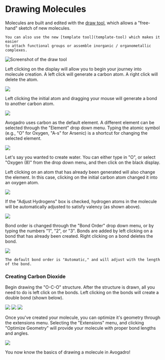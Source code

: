 # Drawing Molecules

Molecules are built and edited with the [draw tool](draw-tool), which allows a "free-hand" sketch of new molecules.

```{tip} **New in 2.0**
You can also use the new [template tool](template-tool) which makes it easier
to attach functional groups or assemble inorganic / organometallic complexes.
```

![Screenshot of the draw tool](../../_static/draw-tool.png)

Left clicking on the display will allow you to begin your journey into molecule creation. A left click will generate a carbon atom. A right click will delete the atom.

![](../../_static/first-carbon.png)

Left clicking the initial atom and dragging your mouse will generate a bond to another carbon atom.

![](../../_static/drag-to-build.png)

Avogadro uses carbon as the default element. A different element can be selected through the "Element" drop down menu. Typing the atomic symbol (e.g., "O" for Oxygen, "A-s" for Arsenic) is a shortcut for changing the selected element.

![](../../_static/pick-an-element.png)

Let's say you wanted to create water. You can either type in "O", or select "Oxygen (8)" from the drop down menu, and then click on the black display.

Left clicking on an atom that has already been generated will also change the element. In this case, clicking on the initial carbon atom changed it into an oxygen atom.

![](../../_static/tutorial-water.png)

If the "Adjust Hydrogens" box is checked, hydrogen atoms in the molecule will be automatically adjusted to satisfy valency (as shown above).

![](../../_static/tutorial-adjust-hydrogens.png)

Bond order is changed through the "Bond Order" drop down menu, or by typing the numbers "1", "2", or "3". Bonds are added by left clicking on a bond that has already been created. Right clicking on a bond deletes the bond.

![](../../_static/tutorial-bond-order.png)

```{tip} **New in 2.0**
The default bond order is "Automatic," and will adjust with the length of the bond.
```

### Creating Carbon Dioxide

Begin drawing the "O-C-O" structure. After the structure is drawn, all you need to do is left click on the bonds. Left clicking on the bonds will create a double bond (shown below).

![](../../_static/tutorial-co2-step1.png)
![](../../_static/tutorial-co2-step2.png)
![](../../_static/tutorial-co2-step3.png)

Once you've created your molecule, you can optimize it's geometry through the extensions menu. Selecting the "Extensions" menu, and clicking "Optimize Geometry" will provide your molecule with proper bond lengths and angles.

![](../../_static/ada26872-ede7-4601-bd4e-d790c10ad614.png)

You now know the basics of drawing a molecule in Avogadro!
